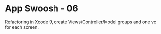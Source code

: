 #  App Swoosh - 06
Refactoring in Xcode 9, create Views/Controller/Model groups and one vc for each screen. 

